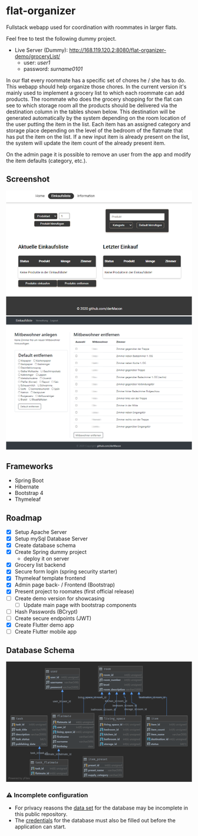 # flat-organizer
Fullstack webapp used for coordination with roommates in larger flats.

Feel free to test the following dummy project.
* Live Server (Dummy): http://168.119.120.2:8080/flat-organizer-demo/groceryList/
    * user: *user1*
    * password: *surname0101*

In our flat every roommate has a specific set of chores he / she has to do. This webapp should help organize those chores. In the current version it's mainly used to implement a grocery list to which each roommate can add products. The roommate who does the grocery shopping for the flat can see to which storage room all the products should be delivered via the destination column in the tables shown below. This destination will be generated automatically by the system depending on the room location of the user putting the item in the list. Each item has an assigned category and storage place depending on the level of the bedroom of the flatmate that has put the item on the list. If a new input item is already present on the list, the system will update the item count of the already present item.

On the admin page it is possible to remove an user from the app and modify the item defaults (category, etc.).

## Screenshot
![screenshot](images/screenshot_01.png)
![screenshot](images/screenshot_02.png)

## Frameworks
* Spring Boot
* Hibernate
* Bootstrap 4
* Thymeleaf

## Roadmap
* [x] Setup Apache Server
* [x] Setup mySql Database Server
* [x] Create database schema
* [x] Create Spring dummy project
   * deploy it on server
* [x] Grocery list backend
* [x] Secure form login (spring security starter)
* [x] Thymeleaf template frontend
* [x] Admin page back- / Frontend (Bootstrap)
* [x] Present project to roomates (first official release)
* [ ] Create demo version for showcasing
   * [ ] Update main page with bootstrap components
* [ ] Hash Passwords (BCrypt)
* [ ] Create secure endpoints (JWT)
* [x] Create Flutter demo app
* [ ] Create Flutter mobile app

## Database Schema
![schema](database_schema/db_schema.png)

### ⚠️ Incomplete configuration
* For privacy reasons the [data set](./secure-webapp/src/main/resources/data.sql) for the database may be incomplete in this public repository.
* The [credentials](./secure-webapp/src/main/resources/application.properties) for the database must also be filled out before the application can start. 
